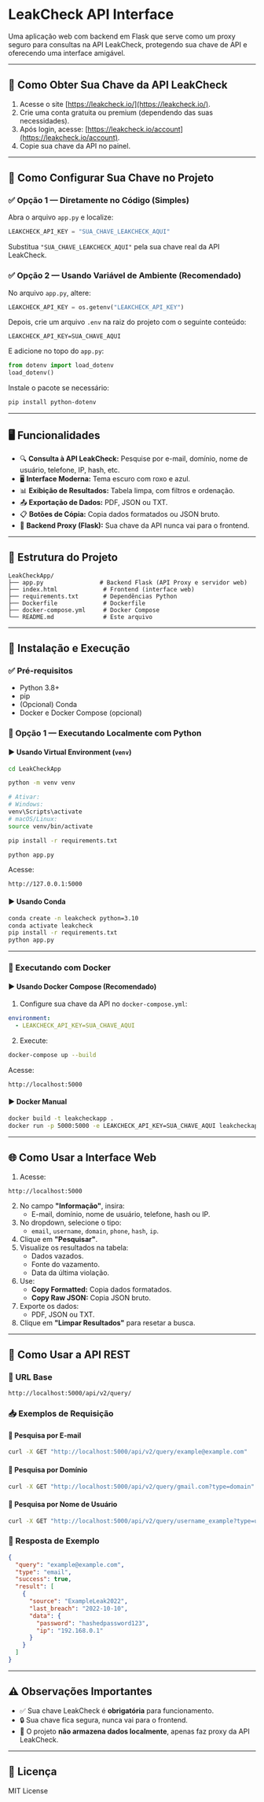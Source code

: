 
# LeakCheck API Interface

Uma aplicação web com backend em Flask que serve como um proxy seguro para consultas na API LeakCheck, protegendo sua chave de API e oferecendo uma interface amigável.

---

## 🔑 Como Obter Sua Chave da API LeakCheck

1. Acesse o site [https://leakcheck.io/](https://leakcheck.io/).
2. Crie uma conta gratuita ou premium (dependendo das suas necessidades).
3. Após login, acesse: [https://leakcheck.io/account](https://leakcheck.io/account).
4. Copie sua chave da API no painel.

---

## 🔐 Como Configurar Sua Chave no Projeto

### ✅ Opção 1 — Diretamente no Código (Simples)

Abra o arquivo `app.py` e localize:

```python
LEAKCHECK_API_KEY = "SUA_CHAVE_LEAKCHECK_AQUI"
```

Substitua `"SUA_CHAVE_LEAKCHECK_AQUI"` pela sua chave real da API LeakCheck.

### ✅ Opção 2 — Usando Variável de Ambiente (Recomendado)

No arquivo `app.py`, altere:

```python
LEAKCHECK_API_KEY = os.getenv("LEAKCHECK_API_KEY")
```

Depois, crie um arquivo `.env` na raiz do projeto com o seguinte conteúdo:

```
LEAKCHECK_API_KEY=SUA_CHAVE_AQUI
```

E adicione no topo do `app.py`:

```python
from dotenv import load_dotenv
load_dotenv()
```

Instale o pacote se necessário:

```bash
pip install python-dotenv
```

---

## 🖥️ Funcionalidades

- 🔍 **Consulta à API LeakCheck:** Pesquise por e-mail, domínio, nome de usuário, telefone, IP, hash, etc.
- 🖥️ **Interface Moderna:** Tema escuro com roxo e azul.
- 📊 **Exibição de Resultados:** Tabela limpa, com filtros e ordenação.
- 📤 **Exportação de Dados:** PDF, JSON ou TXT.
- 📋 **Botões de Cópia:** Copia dados formatados ou JSON bruto.
- 🔐 **Backend Proxy (Flask):** Sua chave da API nunca vai para o frontend.

---

## 📂 Estrutura do Projeto

```
LeakCheckApp/
├── app.py                # Backend Flask (API Proxy e servidor web)
├── index.html             # Frontend (interface web)
├── requirements.txt       # Dependências Python
├── Dockerfile             # Dockerfile
├── docker-compose.yml     # Docker Compose
└── README.md              # Este arquivo
```

---

## 🚀 Instalação e Execução

### ✅ Pré-requisitos

- Python 3.8+
- pip
- (Opcional) Conda
- Docker e Docker Compose (opcional)

### 🔧 Opção 1 — Executando Localmente com Python

#### ▶️ Usando Virtual Environment (`venv`)

```bash
cd LeakCheckApp

python -m venv venv

# Ativar:
# Windows:
venv\Scripts\activate
# macOS/Linux:
source venv/bin/activate

pip install -r requirements.txt

python app.py
```

Acesse:

```
http://127.0.0.1:5000
```

#### ▶️ Usando Conda

```bash
conda create -n leakcheck python=3.10
conda activate leakcheck
pip install -r requirements.txt
python app.py
```

---

### 🐳 Executando com Docker

#### ▶️ Usando Docker Compose (Recomendado)

1. Configure sua chave da API no `docker-compose.yml`:

```yaml
environment:
  - LEAKCHECK_API_KEY=SUA_CHAVE_AQUI
```

2. Execute:

```bash
docker-compose up --build
```

Acesse:

```
http://localhost:5000
```

#### ▶️ Docker Manual

```bash
docker build -t leakcheckapp .
docker run -p 5000:5000 -e LEAKCHECK_API_KEY=SUA_CHAVE_AQUI leakcheckapp
```

---

## 🌐 Como Usar a Interface Web

1. Acesse:

```
http://localhost:5000
```

2. No campo **"Informação"**, insira:
   - E-mail, domínio, nome de usuário, telefone, hash ou IP.
3. No dropdown, selecione o tipo:
   - `email`, `username`, `domain`, `phone`, `hash`, `ip`.
4. Clique em **"Pesquisar"**.
5. Visualize os resultados na tabela:
   - Dados vazados.
   - Fonte do vazamento.
   - Data da última violação.
6. Use:
   - **Copy Formatted:** Copia dados formatados.
   - **Copy Raw JSON:** Copia JSON bruto.
7. Exporte os dados:
   - PDF, JSON ou TXT.
8. Clique em **"Limpar Resultados"** para resetar a busca.

---

## 🔗 Como Usar a API REST

### 📍 URL Base

```
http://localhost:5000/api/v2/query/
```

### 📥 Exemplos de Requisição

#### 🔎 Pesquisa por E-mail

```bash
curl -X GET "http://localhost:5000/api/v2/query/example@example.com"
```

#### 🔎 Pesquisa por Domínio

```bash
curl -X GET "http://localhost:5000/api/v2/query/gmail.com?type=domain"
```

#### 🔎 Pesquisa por Nome de Usuário

```bash
curl -X GET "http://localhost:5000/api/v2/query/username_example?type=username"
```

### 🔄 Resposta de Exemplo

```json
{
  "query": "example@example.com",
  "type": "email",
  "success": true,
  "result": [
    {
      "source": "ExampleLeak2022",
      "last_breach": "2022-10-10",
      "data": {
        "password": "hashedpassword123",
        "ip": "192.168.0.1"
      }
    }
  ]
}
```

---

## ⚠️ Observações Importantes

- ✅ Sua chave LeakCheck é **obrigatória** para funcionamento.
- 🔒 Sua chave fica segura, nunca vai para o frontend.
- 🚫 O projeto **não armazena dados localmente**, apenas faz proxy da API LeakCheck.

---

## 📜 Licença

MIT License
